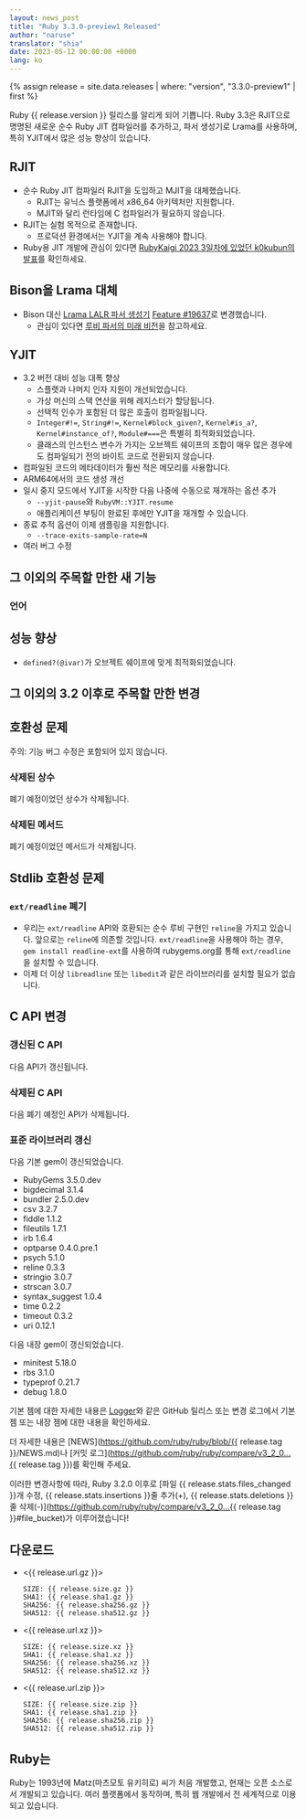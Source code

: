 ```yaml
---
layout: news_post
title: "Ruby 3.3.0-preview1 Released"
author: "naruse"
translator: "shia"
date: 2023-05-12 00:00:00 +0000
lang: ko
---
```


{% assign release = site.data.releases | where: "version", "3.3.0-preview1" | first %}

Ruby {{ release.version }} 릴리스를 알리게 되어 기쁩니다. Ruby 3.3은 RJIT으로 명명된 새로운 순수 Ruby JIT 컴파일러를 추가하고, 파서 생성기로 Lrama를 사용하며, 특히 YJIT에서 많은 성능 향상이 있습니다.

## RJIT

* 순수 Ruby JIT 컴파일러 RJIT을 도입하고 MJIT을 대체했습니다.
  * RJIT는 유닉스 플랫폼에서 x86\_64 아키텍처만 지원합니다.
  * MJIT와 달리 런타임에 C 컴파일러가 필요하지 않습니다.
* RJIT는 실험 목적으로 존재합니다.
  * 프로덕션 환경에서는 YJIT을 계속 사용해야 합니다.
* Ruby용 JIT 개발에 관심이 있다면 [RubyKaigi 2023 3일차에 있었던 k0kubun의 발표](https://rubykaigi.org/2023/presentations/k0kubun.html#day3)를 확인하세요.

## Bison을 Lrama  대체

* Bison 대신 [Lrama LALR 파서 생성기](https://github.com/yui-knk/lrama) [Feature #19637](https://bugs.ruby-lang.org/issues/19637)로 변경했습니다.
  * 관심이 있다면 [루비 파서의 미래 비전](https://rubykaigi.org/2023/presentations/spikeolaf.html)을 참고하세요.

## YJIT

* 3.2 버전 대비 성능 대폭 향상
  * 스플랫과 나머지 인자 지원이 개선되었습니다.
  * 가상 머신의 스택 연산을 위해 레지스터가 할당됩니다.
  * 선택적 인수가 포함된 더 많은 호출이 컴파일됩니다.
  * `Integer#!=`, `String#!=`, `Kernel#block_given?`, `Kernel#is_a?`,
    `Kernel#instance_of?`, `Module#===`은 특별히 최적화되었습니다.
  * 클래스의 인스턴스 변수가 가지는 오브젝트 쉐이프의 조합이 매우 많은 경우에도
    컴파일되기 전의 바이트 코드로 전환되지 않습니다.
* 컴파일된 코드의 메타데이터가 훨씬 적은 메모리를 사용합니다.
* ARM64에서의 코드 생성 개선
* 일시 중지 모드에서 YJIT을 시작한 다음 나중에 수동으로 재개하는 옵션 추가
  * `--yjit-pause`와 `RubyVM::YJIT.resume`
  * 애플리케이션 부팅이 완료된 후에만 YJIT을 재개할 수 있습니다.
* 종료 추적 옵션이 이제 샘플링을 지원합니다.
  * `--trace-exits-sample-rate=N`
* 여러 버그 수정



## 그 이외의 주목할 만한 새 기능

### 언어



## 성능 향상

* `defined?(@ivar)`가 오브젝트 쉐이프에 맞게 최적화되었습니다.

## 그 이외의 3.2 이후로 주목할 만한 변경



## 호환성 문제

주의: 기능 버그 수정은 포함되어 있지 않습니다.

### 삭제된 상수

폐기 예정이었던 상수가 삭제됩니다.



### 삭제된 메서드

폐기 예정이었던 메서드가 삭제됩니다.



## Stdlib 호환성 문제

### `ext/readline` 폐기

* 우리는 `ext/readline` API와 호환되는 순수 루비 구현인 `reline`을 가지고 있습니다. 앞으로는 `reline`에 의존할 것입니다. `ext/readline`을 사용해야 하는 경우, `gem install readline-ext`를 사용하여 rubygems.org를 통해 `ext/readline`을 설치할 수 있습니다.
* 이제 더 이상 `libreadline` 또는 `libedit`과 같은 라이브러리를 설치할 필요가 없습니다.

## C API 변경

### 갱신된 C API

다음 API가 갱신됩니다.



### 삭제된 C API

다음 폐기 예정인 API가 삭제됩니다.



### 표준 라이브러리 갱신



다음 기본 gem이 갱신되었습니다.

* RubyGems 3.5.0.dev
* bigdecimal 3.1.4
* bundler 2.5.0.dev
* csv 3.2.7
* fiddle 1.1.2
* fileutils 1.7.1
* irb 1.6.4
* optparse 0.4.0.pre.1
* psych 5.1.0
* reline 0.3.3
* stringio 3.0.7
* strscan 3.0.7
* syntax_suggest 1.0.4
* time 0.2.2
* timeout 0.3.2
* uri 0.12.1

다음 내장 gem이 갱신되었습니다.

* minitest 5.18.0
* rbs 3.1.0
* typeprof 0.21.7
* debug 1.8.0

기본 젬에 대한 자세한 내용은 [Logger](https://github.com/ruby/logger/releases)와 같은 GitHub 릴리스 또는
변경 로그에서 기본 젬 또는 내장 젬에 대한 내용을 확인하세요.

더 자세한 내용은 [NEWS](https://github.com/ruby/ruby/blob/{{ release.tag }}/NEWS.md)나
[커밋 로그](https://github.com/ruby/ruby/compare/v3_2_0...{{ release.tag }})를
확인해 주세요.

이러한 변경사항에 따라, Ruby 3.2.0 이후로 [파일 {{ release.stats.files_changed }}개 수정, {{ release.stats.insertions }}줄 추가(+), {{ release.stats.deletions }}줄 삭제(-)](https://github.com/ruby/ruby/compare/v3_2_0...{{ release.tag }}#file_bucket)가
이루어졌습니다!

## 다운로드

* <{{ release.url.gz }}>

      SIZE: {{ release.size.gz }}
      SHA1: {{ release.sha1.gz }}
      SHA256: {{ release.sha256.gz }}
      SHA512: {{ release.sha512.gz }}

* <{{ release.url.xz }}>

      SIZE: {{ release.size.xz }}
      SHA1: {{ release.sha1.xz }}
      SHA256: {{ release.sha256.xz }}
      SHA512: {{ release.sha512.xz }}

* <{{ release.url.zip }}>

      SIZE: {{ release.size.zip }}
      SHA1: {{ release.sha1.zip }}
      SHA256: {{ release.sha256.zip }}
      SHA512: {{ release.sha512.zip }}

## Ruby는

Ruby는 1993년에 Matz(마츠모토 유키히로) 씨가 처음 개발했고,
현재는 오픈 소스로서 개발되고 있습니다. 여러 플랫폼에서 동작하며,
특히 웹 개발에서 전 세계적으로 이용되고 있습니다.

